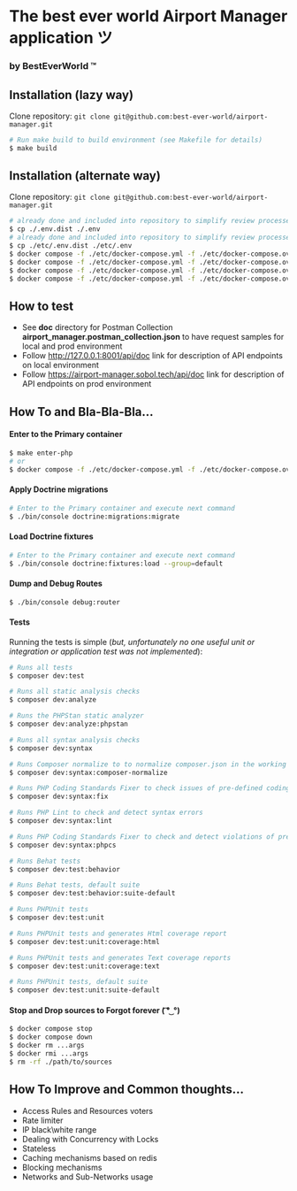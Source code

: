 # The best ever world Airport Manager application ツ

### by BestEverWorld ™

## Installation (lazy way)

Clone repository: `git clone git@github.com:best-ever-world/airport-manager.git`

```bash
# Run make build to build environment (see Makefile for details)
$ make build
```

## Installation (alternate way)

Clone repository: `git clone git@github.com:best-ever-world/airport-manager.git`

```bash
# already done and included into repository to simplify review processes
$ cp ./.env.dist ./.env
# already done and included into repository to simplify review processes
$ cp ./etc/.env.dist ./etc/.env
$ docker compose -f ./etc/docker-compose.yml -f ./etc/docker-compose.override.yml up -d
$ docker compose -f ./etc/docker-compose.yml -f ./etc/docker-compose.override.yml exec php composer install
$ docker compose -f ./etc/docker-compose.yml -f ./etc/docker-compose.override.yml exec php bin/console doctrine:migrations:migrate
$ docker compose -f ./etc/docker-compose.yml -f ./etc/docker-compose.override.yml exec php bin/console doctrine:fixtures:load --group=default
```

## How to test

- See **doc** directory for Postman Collection **airport_manager.postman_collection.json** to have request samples for local and prod environment
- Follow http://127.0.0.1:8001/api/doc link for description of API endpoints on local environment
- Follow https://airport-manager.sobol.tech/api/doc link for description of API endpoints on prod environment

## How To and Bla-Bla-Bla...
#### Enter to the Primary container

```bash
$ make enter-php
# or
$ docker compose -f ./etc/docker-compose.yml -f ./etc/docker-compose.override.yml run --rm php bash
```

#### Apply Doctrine migrations

```bash
# Enter to the Primary container and execute next command
$ ./bin/console doctrine:migrations:migrate
```

#### Load Doctrine fixtures

```bash
# Enter to the Primary container and execute next command
$ ./bin/console doctrine:fixtures:load --group=default
```

#### Dump and Debug Routes

```bash
$ ./bin/console debug:router
```

#### Tests

Running the tests is simple (*but, unfortunately no one useful unit or integration or application test was not
implemented*):

```bash
# Runs all tests
$ composer dev:test

# Runs all static analysis checks
$ composer dev:analyze

# Runs the PHPStan static analyzer
$ composer dev:analyze:phpstan

# Runs all syntax analysis checks
$ composer dev:syntax

# Runs Composer normalize to to normalize composer.json in the working directory
$ composer dev:syntax:composer-normalize

# Runs PHP Coding Standards Fixer to check issues of pre-defined coding standards and fix them if possible
$ composer dev:syntax:fix

# Runs PHP Lint to check and detect syntax errors
$ composer dev:syntax:lint

# Runs PHP Coding Standards Fixer to check and detect violations of pre-defined coding standards
$ composer dev:syntax:phpcs

# Runs Behat tests
$ composer dev:test:behavior

# Runs Behat tests, default suite
$ composer dev:test:behavior:suite-default

# Runs PHPUnit tests
$ composer dev:test:unit

# Runs PHPUnit tests and generates Html coverage report
$ composer dev:test:unit:coverage:html

# Runs PHPUnit tests and generates Text coverage reports
$ composer dev:test:unit:coverage:text

# Runs PHPUnit tests, default suite
$ composer dev:test:unit:suite-default
```

#### Stop and Drop sources to Forgot forever ( ͡° ͜ °)

```bash
$ docker compose stop
$ docker compose down
$ docker rm ...args
$ docker rmi ...args
$ rm -rf ./path/to/sources
```

## How To Improve and Common thoughts...
- Access Rules and Resources voters
- Rate limiter
- IP black\white range
- Dealing with Concurrency with Locks
- Stateless
- Caching mechanisms based on redis
- Blocking mechanisms
- Networks and Sub-Networks usage
